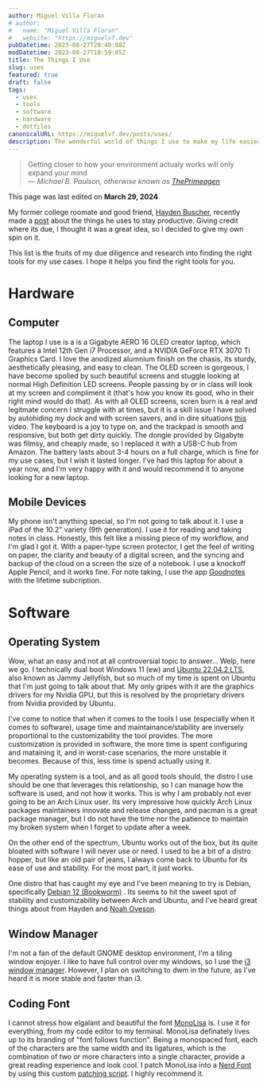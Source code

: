 ```yaml
---
author: Miguel Villa Floran
# author:
#   name: "Miguel Villa Floran"
#   website: "https://miguelvf.dev"
pubDatetime: 2023-08-27T20:40:08Z
modDatetime: 2023-08-27T18:59:05Z
title: The Things I Use
slug: uses
featured: true
draft: false
tags:
  - uses
  - tools
  - software
  - hardware
  - dotfiles
canonicalURL: https://miguelvf.dev/posts/uses/
description: The wonderful world of things I use to make my life easier.
---
```


> Getting closer to how your environment actualy works will only expand your
> mind <br> — <cite>Michael B. Paulson, otherwise known as
> [ThePrimeagen](https://www.youtube.com/@ThePrimeagen)</cite>

This page was last edited on **March 29, 2024**

My former college roomate and good friend,
[Hayden Buscher](https://techno-sorcery.com/), recently made a
[post](https://techno-sorcery.com/coolstuff/things.html) about the things he
uses to stay productive. Giving credit where its due, I thought it was a great
idea, so I decided to give my own spin on it.

This list is the fruits of my due diligence and research into finding the right
tools for my use cases. I hope it helps you find the right tools for you.

# Hardware

## Computer

The laptop I use is a is a Gigabyte AERO 16 OLED creator laptop, which features
a Intel 12th Gen i7 Processor, and a NVIDIA GeForce RTX 3070 Ti Graphics Card. I
love the anodized alumnium finish on the chasis, its sturdy, aesthetically
pleasing, and easy to clean. The OLED screen is gorgeous, I have become spolied
by such beautiful screens and stuggle looking at normal High Definition LED
screens. People passing by or in class will look at my screen and compliment it
(that's how you know its good, who in their right mind would do that). As with
all OLED screens, scren burn is a real and legitmate concern I struggle with at
times, but it is a skill issue I have solved by autohiding my dock and with
screen savers, and in dire situations [this](https://youtu.be/WJaRHJX4xYA)
video. The keyboard is a joy to type on, and the trackpad is smooth and
responsive, but both get dirty quickly. The dongle provided by Gigabyte was
filmsy, and cheaply made, so I replaced it with a USB-C hub from Amazon. The
battery lasts about 3-4 hours on a full charge, which is fine for my use cases,
but I wish it lasted longer. I've had this laptop for about a year now, and I'm
very happy with it and would recommend it to anyone looking for a new laptop.

## Mobile Devices

My phone isn't anything special, so I'm not going to talk about it. I use a iPad
of the 10.2" variety (9th generation). I use it for reading and taking notes in
class. Honestly, this felt like a missing piece of my workflow, and I'm glad I
got it. With a paper-type screen protector, I get the feel of writing on paper,
the clarity and beauty of a digital screen, and the syncing and backup of the
cloud on a screen the size of a notebook. I use a knockoff Apple Pencil, and it
works fine. For note taking, I use the app
[Goodnotes](https://www.goodnotes.com/) with the lifetime subcription.

# Software

## Operating System

Wow, what an easy and not at all controversial topic to answer... Welp, here we
go. I technically dual boot Windows 11 (ew) and
[Ubuntu 22.04.2 LTS](https://wiki.ubuntu.com/Releases), also known as Jammy
Jellyfish, but so much of my time is spent on Ubuntu that I'm just going to talk
about that. My only gripes with it are the graphics drivers for my Nvidia GPU,
but this is resolved by the proprietary drivers from Nvidia provided by Ubuntu.

I've come to notice that when it comes to the tools I use (especially when it
comes to software), usage time and maintainance/stability are inversely
proportional to the customizability the tool provides. The more customization is
provided in software, the more time is spent configuring and mataining it, and
in worst-case scenarios, the more unstable it becomes. Because of this, less
time is spend actually using it.

My operating system is a tool, and as all good tools should, the distro I use
should be one that leverages this relationship, so I can manage how the software
is used, and not how it works. This is why I am probably not ever going to be an
Arch Linux user. Its very impressive how quickly Arch Linux packages maintainers
innovate and release changes, and pacman is a great package manager, but I do
not have the time nor the patience to maintain my broken system when I forget to
update after a week.

On the other end of the spectrum, Ubuntu works out of the box, but its quite
bloated with software I will never use or need. I used to be a bit of a distro
hopper, but like an old pair of jeans, I always come back to Ubuntu for its ease
of use and stability. For the most part, it just works.

One distro that has caught my eye and I've been meaning to try is Debian,
specifically [Debian 12 (Bookworm)](https://www.debian.org/releases/) . Its
seems to hit the sweet spot of stability and customizability between Arch and
Ubuntu, and I've heard great things about from Hayden and
[Noah Oveson](https://github.com/sonofoven).

## Window Manager

I'm not a fan of the default GNOME desktop environment, I'm a tiling window
enjoyer. I like to have full control over my windows, so I use the
[i3 window manager](https://i3wm.org/). However, I plan on switching to dwm in
the future, as I've heard it is more stable and faster than i3.

## Coding Font

I cannot stress how elgalant and beautiful the font
[MonoLisa](https://www.monolisa.dev/) is. I use it for everything, from my code
editor to my terminal. MonoLisa definately lives up to its branding of "font
follows function". Being a monospaced font, each of the characters are the same
width and its ligatures, which is the combination of two or more characters into
a single character, provide a great reading experience and look cool. I patch
MonoLisa into a [Nerd Font](https://www.nerdfonts.com/) by using this custom
[patching script](https://github.com/daylinmorgan/monolisa-nerdfont-patch). I
highly recommend it.
